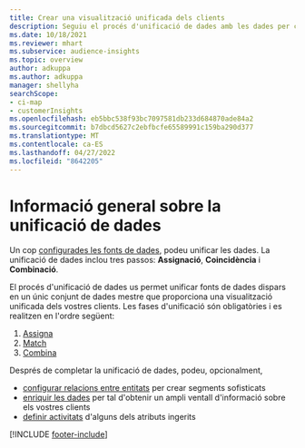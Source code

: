 ```yaml
---
title: Crear una visualització unificada dels clients
description: Seguiu el procés d'unificació de dades amb les dades per crear un únic conjunt de dades mestres de perfils de client.
ms.date: 10/18/2021
ms.reviewer: mhart
ms.subservice: audience-insights
ms.topic: overview
author: adkuppa
ms.author: adkuppa
manager: shellyha
searchScope:
- ci-map
- customerInsights
ms.openlocfilehash: eb5bbc538f93bc7097581db233d684870ade84a2
ms.sourcegitcommit: b7dbcd5627c2ebfbcfe65589991c159ba290d377
ms.translationtype: MT
ms.contentlocale: ca-ES
ms.lasthandoff: 04/27/2022
ms.locfileid: "8642205"
---
```

# <a name="data-unification-overview"></a>Informació general sobre la unificació de dades

Un cop [configurades les fonts de dades](data-sources.md), podeu unificar les dades. La unificació de dades inclou tres passos: **Assignació**, **Coincidència** i **Combinació**.

El procés d'unificació de dades us permet unificar fonts de dades dispars en un únic conjunt de dades mestre que proporciona una visualització unificada dels vostres clients. Les fases d'unificació són obligatòries i es realitzen en l'ordre següent:

1. [Assigna](map-entities.md)
2. [Match](match-entities.md)
3. [Combina](merge-entities.md)

Després de completar la unificació de dades, podeu, opcionalment,

- [configurar relacions entre entitats](relationships.md) per crear segments sofisticats
- [enriquir les dades](enrichment-hub.md) per tal d'obtenir un ampli ventall d'informació sobre els vostres clients
- [definir activitats](activities.md) d'alguns dels atributs ingerits


[!INCLUDE [footer-include](includes/footer-banner.md)]